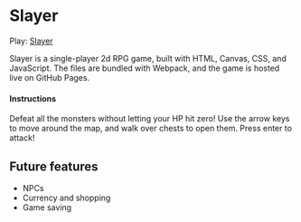 # Slayer

Play: [Slayer](https://savmus.github.io/Slayer/dist/)

Slayer is a single-player 2d RPG game, built with HTML, Canvas, CSS, and JavaScript. The files are bundled with Webpack, and the game is hosted live on GitHub Pages.

#### Instructions

Defeat all the monsters without letting your HP hit zero! Use the arrow keys to move around the map, and walk over chests to open them. Press enter to attack!

## Future features

* NPCs
* Currency and shopping
* Game saving